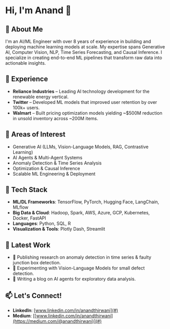 # Hi, I'm Anand 👋

## 🚀 About Me
I'm an AI/ML Engineer with over 8 years of experience in building and deploying machine learning models at scale. My expertise spans Generative AI, Computer Vision, NLP, Time Series Forecasting, and Causal Inference. I specialize in creating end-to-end ML pipelines that transform raw data into actionable insights.

## 🏢 Experience
- **Reliance Industries** – Leading AI technology development for the renewable energy vertical.
- **Twitter** – Developed ML models that improved user retention by over 100k+ users.
- **Walmart** – Built pricing optimization models yielding ~$500M reduction in unsold inventory across ~200M items.

## 🧠 Areas of Interest
- Generative AI (LLMs, Vision-Language Models, RAG, Contrastive Learning)
- AI Agents & Multi-Agent Systems
- Anomaly Detection & Time Series Analysis
- Optimization & Causal Inference
- Scalable ML Engineering & Deployment

## 🔧 Tech Stack
- **ML/DL Frameworks**: TensorFlow, PyTorch, Hugging Face, LangChain, MLflow
- **Big Data & Cloud**: Hadoop, Spark, AWS, Azure, GCP, Kubernetes, Docker, FastAPI
- **Languages**: Python, SQL, R
- **Visualization & Tools**: Plotly Dash, Streamlit

## 📝 Latest Work
- 📄 Publishing research on anomaly detection in time series & faulty junction box detection.
- 🔬 Experimenting with Vision-Language Models for small defect detection.
- 📝 Writing a blog on AI agents for exploratory data analysis.

## 📫 Let's Connect!
- **LinkedIn**: [www.linkedin.com/in/anandthirwani](#)
- **Medium**: [[www.linkedin.com/in/anandthirwani](https://medium.com/@anandthirwani)](#)
